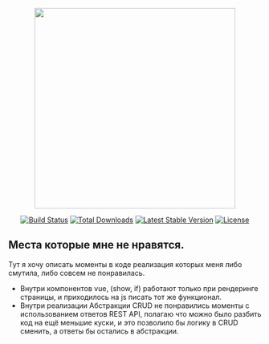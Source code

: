 <p align="center"><img src="https://res.cloudinary.com/dtfbvvkyp/image/upload/v1566331377/laravel-logolockup-cmyk-red.svg" width="400"></p>

<p align="center">
<a href="https://travis-ci.org/laravel/framework"><img src="https://travis-ci.org/laravel/framework.svg" alt="Build Status"></a>
<a href="https://packagist.org/packages/laravel/framework"><img src="https://poser.pugx.org/laravel/framework/d/total.svg" alt="Total Downloads"></a>
<a href="https://packagist.org/packages/laravel/framework"><img src="https://poser.pugx.org/laravel/framework/v/stable.svg" alt="Latest Stable Version"></a>
<a href="https://packagist.org/packages/laravel/framework"><img src="https://poser.pugx.org/laravel/framework/license.svg" alt="License"></a>
</p>

## Места которые мне не нравятся.

Тут я хочу описать моменты в коде реализация которых меня либо смутила, либо совсем не понравилась.

- Внутри компонентов vue, (show, if) работают только при рендеринге страницы, и приходилось на js писать тот же функционал.
- Внутри реализации Абстракции CRUD не понравились моменты с использованием ответов REST API, полагаю что можно было разбить код на ещё меньшие куски, и это позволило бы логику в CRUD сменить, а ответы бы остались в абстракции.

